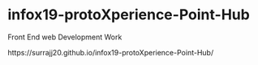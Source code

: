 # infox19-protoXperience-Point-Hub
Front End web Development Work
<p>https://surrajj20.github.io/infox19-protoXperience-Point-Hub/</p>
